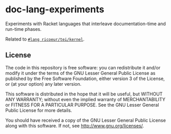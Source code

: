 # doc-lang-experiments #

Experiments with Racket languages that interleave
documentation-time and run-time phases.

Related to [`#lang ricoeur/tei/kernel`](https://docs.racket-lang.org/ricoeur-tei-utils/Specification_Language.html).

## License ##

The code in this repository is free software:
you can redistribute it and/or modify
it under the terms of the GNU Lesser General Public License as published by
the Free Software Foundation, either version 3 of the License, or
(at your option) any later version.

This software is distributed in the hope that it will be useful,
but WITHOUT ANY WARRANTY; without even the implied warranty of
MERCHANTABILITY or FITNESS FOR A PARTICULAR PURPOSE.  See the
GNU Lesser General Public License for more details.

You should have received a copy of the GNU Lesser General Public License
along with this software.  If not, see <http://www.gnu.org/licenses/>.
